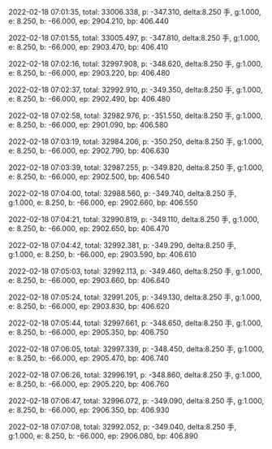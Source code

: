 2022-02-18 07:01:35, total: 33006.338, p: -347.310, delta:8.250 手, g:1.000, e: 8.250, b: -66.000, ep: 2904.210, bp: 406.440

2022-02-18 07:01:55, total: 33005.497, p: -347.810, delta:8.250 手, g:1.000, e: 8.250, b: -66.000, ep: 2903.470, bp: 406.410

2022-02-18 07:02:16, total: 32997.908, p: -348.620, delta:8.250 手, g:1.000, e: 8.250, b: -66.000, ep: 2903.220, bp: 406.480

2022-02-18 07:02:37, total: 32992.910, p: -349.350, delta:8.250 手, g:1.000, e: 8.250, b: -66.000, ep: 2902.490, bp: 406.480

2022-02-18 07:02:58, total: 32982.976, p: -351.550, delta:8.250 手, g:1.000, e: 8.250, b: -66.000, ep: 2901.090, bp: 406.580

2022-02-18 07:03:19, total: 32984.206, p: -350.250, delta:8.250 手, g:1.000, e: 8.250, b: -66.000, ep: 2902.790, bp: 406.630

2022-02-18 07:03:39, total: 32987.255, p: -349.820, delta:8.250 手, g:1.000, e: 8.250, b: -66.000, ep: 2902.500, bp: 406.540

2022-02-18 07:04:00, total: 32988.560, p: -349.740, delta:8.250 手, g:1.000, e: 8.250, b: -66.000, ep: 2902.660, bp: 406.550

2022-02-18 07:04:21, total: 32990.819, p: -349.110, delta:8.250 手, g:1.000, e: 8.250, b: -66.000, ep: 2902.650, bp: 406.470

2022-02-18 07:04:42, total: 32992.381, p: -349.290, delta:8.250 手, g:1.000, e: 8.250, b: -66.000, ep: 2903.590, bp: 406.610

2022-02-18 07:05:03, total: 32992.113, p: -349.460, delta:8.250 手, g:1.000, e: 8.250, b: -66.000, ep: 2903.660, bp: 406.640

2022-02-18 07:05:24, total: 32991.205, p: -349.130, delta:8.250 手, g:1.000, e: 8.250, b: -66.000, ep: 2903.830, bp: 406.620

2022-02-18 07:05:44, total: 32997.661, p: -348.650, delta:8.250 手, g:1.000, e: 8.250, b: -66.000, ep: 2905.350, bp: 406.750

2022-02-18 07:06:05, total: 32997.339, p: -348.450, delta:8.250 手, g:1.000, e: 8.250, b: -66.000, ep: 2905.470, bp: 406.740

2022-02-18 07:06:26, total: 32996.191, p: -348.860, delta:8.250 手, g:1.000, e: 8.250, b: -66.000, ep: 2905.220, bp: 406.760

2022-02-18 07:06:47, total: 32996.072, p: -349.090, delta:8.250 手, g:1.000, e: 8.250, b: -66.000, ep: 2906.350, bp: 406.930

2022-02-18 07:07:08, total: 32992.052, p: -349.040, delta:8.250 手, g:1.000, e: 8.250, b: -66.000, ep: 2906.080, bp: 406.890